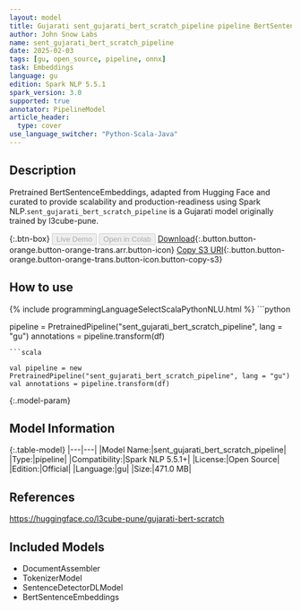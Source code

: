 ```yaml
---
layout: model
title: Gujarati sent_gujarati_bert_scratch_pipeline pipeline BertSentenceEmbeddings from l3cube-pune
author: John Snow Labs
name: sent_gujarati_bert_scratch_pipeline
date: 2025-02-03
tags: [gu, open_source, pipeline, onnx]
task: Embeddings
language: gu
edition: Spark NLP 5.5.1
spark_version: 3.0
supported: true
annotator: PipelineModel
article_header:
  type: cover
use_language_switcher: "Python-Scala-Java"
---
```


## Description

Pretrained BertSentenceEmbeddings, adapted from Hugging Face and curated to provide scalability and production-readiness using Spark NLP.`sent_gujarati_bert_scratch_pipeline` is a Gujarati model originally trained by l3cube-pune.

{:.btn-box}
<button class="button button-orange" disabled>Live Demo</button>
<button class="button button-orange" disabled>Open in Colab</button>
[Download](https://s3.amazonaws.com/auxdata.johnsnowlabs.com/public/models/sent_gujarati_bert_scratch_pipeline_gu_5.5.1_3.0_1738580684011.zip){:.button.button-orange.button-orange-trans.arr.button-icon}
[Copy S3 URI](s3://auxdata.johnsnowlabs.com/public/models/sent_gujarati_bert_scratch_pipeline_gu_5.5.1_3.0_1738580684011.zip){:.button.button-orange.button-orange-trans.button-icon.button-copy-s3}

## How to use



<div class="tabs-box" markdown="1">
{% include programmingLanguageSelectScalaPythonNLU.html %}
```python

pipeline = PretrainedPipeline("sent_gujarati_bert_scratch_pipeline", lang = "gu")
annotations =  pipeline.transform(df)   

```
```scala

val pipeline = new PretrainedPipeline("sent_gujarati_bert_scratch_pipeline", lang = "gu")
val annotations = pipeline.transform(df)

```
</div>

{:.model-param}
## Model Information

{:.table-model}
|---|---|
|Model Name:|sent_gujarati_bert_scratch_pipeline|
|Type:|pipeline|
|Compatibility:|Spark NLP 5.5.1+|
|License:|Open Source|
|Edition:|Official|
|Language:|gu|
|Size:|471.0 MB|

## References

https://huggingface.co/l3cube-pune/gujarati-bert-scratch

## Included Models

- DocumentAssembler
- TokenizerModel
- SentenceDetectorDLModel
- BertSentenceEmbeddings